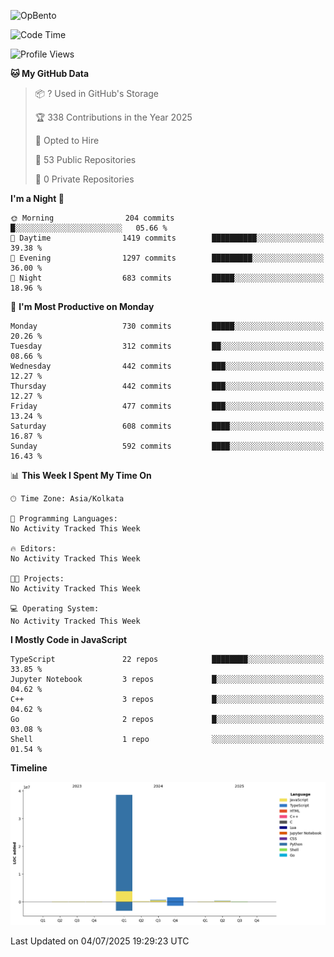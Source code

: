 ![OpBento](https://firebasestorage.googleapis.com/v0/b/smartkaksha-fe32c.appspot.com/o/opbento%2Fparthkapoor-dev3db8f.png?alt=media)

<!--START_SECTION:waka-->
![Code Time](http://img.shields.io/badge/Code%20Time-0%20secs-blue)

![Profile Views](http://img.shields.io/badge/Profile%20Views-89-blue)

**🐱 My GitHub Data** 

> 📦 ? Used in GitHub's Storage 
 > 
> 🏆 338 Contributions in the Year 2025
 > 
> 💼 Opted to Hire
 > 
> 📜 53 Public Repositories 
 > 
> 🔑 0 Private Repositories 
 > 
**I'm a Night 🦉** 

```text
🌞 Morning                204 commits         █░░░░░░░░░░░░░░░░░░░░░░░░   05.66 % 
🌆 Daytime                1419 commits        ██████████░░░░░░░░░░░░░░░   39.38 % 
🌃 Evening                1297 commits        █████████░░░░░░░░░░░░░░░░   36.00 % 
🌙 Night                  683 commits         █████░░░░░░░░░░░░░░░░░░░░   18.96 % 
```
📅 **I'm Most Productive on Monday** 

```text
Monday                   730 commits         █████░░░░░░░░░░░░░░░░░░░░   20.26 % 
Tuesday                  312 commits         ██░░░░░░░░░░░░░░░░░░░░░░░   08.66 % 
Wednesday                442 commits         ███░░░░░░░░░░░░░░░░░░░░░░   12.27 % 
Thursday                 442 commits         ███░░░░░░░░░░░░░░░░░░░░░░   12.27 % 
Friday                   477 commits         ███░░░░░░░░░░░░░░░░░░░░░░   13.24 % 
Saturday                 608 commits         ████░░░░░░░░░░░░░░░░░░░░░   16.87 % 
Sunday                   592 commits         ████░░░░░░░░░░░░░░░░░░░░░   16.43 % 
```


📊 **This Week I Spent My Time On** 

```text
🕑︎ Time Zone: Asia/Kolkata

💬 Programming Languages: 
No Activity Tracked This Week

🔥 Editors: 
No Activity Tracked This Week

🐱‍💻 Projects: 
No Activity Tracked This Week

💻 Operating System: 
No Activity Tracked This Week
```

**I Mostly Code in JavaScript** 

```text
TypeScript               22 repos            ████████░░░░░░░░░░░░░░░░░   33.85 % 
Jupyter Notebook         3 repos             █░░░░░░░░░░░░░░░░░░░░░░░░   04.62 % 
C++                      3 repos             █░░░░░░░░░░░░░░░░░░░░░░░░   04.62 % 
Go                       2 repos             █░░░░░░░░░░░░░░░░░░░░░░░░   03.08 % 
Shell                    1 repo              ░░░░░░░░░░░░░░░░░░░░░░░░░   01.54 % 
```



**Timeline**

![Lines of Code chart](https://raw.githubusercontent.com/ParthKapoor-dev/ParthKapoor-dev/main/assets/bar_graph.png)


 Last Updated on 04/07/2025 19:29:23 UTC
<!--END_SECTION:waka-->

